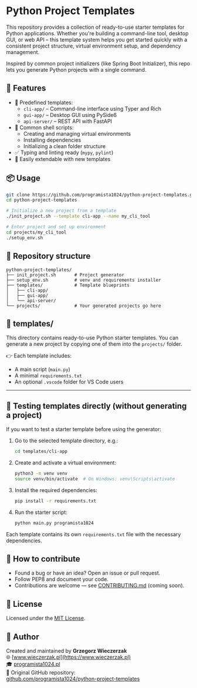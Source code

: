 # Python Project Templates

This repository provides a collection of ready-to-use starter templates for Python applications. Whether you're building a command-line tool, desktop GUI, or web API – this template system helps you get started quickly with a consistent project structure, virtual environment setup, and dependency management.

Inspired by common project initializers (like Spring Boot Initializer), this repo lets you generate Python projects with a single command.

## 🚀 Features

- 🧰 Predefined templates:
  - `cli-app/` – Command-line interface using Typer and Rich
  - `gui-app/` – Desktop GUI using PySide6
  - `api-server/` – REST API with FastAPI
- 🔁 Common shell scripts:
  - Creating and managing virtual environments
  - Installing dependencies
  - Initializing a clean folder structure
- ✅ Typing and linting ready (`mypy`, `pylint`)
- 🔧 Easily extendable with new templates

## 📦 Usage

```bash
git clone https://github.com/programista1024/python-project-templates.git
cd python-project-templates

# Initialize a new project from a template
./init_project.sh --template cli-app --name my_cli_tool

# Enter project and set up environment
cd projects/my_cli_tool
./setup_env.sh
```

## 📁 Repository structure

```
python-project-templates/
├── init_project.sh       # Project generator
├── setup_env.sh          # venv and requirements installer
├── templates/            # Template blueprints
│   ├── cli-app/
│   ├── gui-app/
│   └── api-server/
└── projects/             # Your generated projects go here
```

## 📁 templates/

This directory contains ready-to-use Python starter templates. You can generate a new project by copying one of them into the `projects/` folder.

👉 Each template includes:
- A main script (`main.py`)
- A minimal `requirements.txt`
- An optional `.vscode` folder for VS Code users

---

## 🧪 Testing templates directly (without generating a project)

If you want to test a starter template before using the generator:

1. Go to the selected template directory, e.g.:

   ```bash
   cd templates/cli-app
   ```

2. Create and activate a virtual environment:

   ```bash
   python3 -m venv venv
   source venv/bin/activate  # On Windows: venv\Scripts\activate
   ```

3. Install the required dependencies:

   ```bash
   pip install -r requirements.txt
   ```

4. Run the starter script:

   ```bash
   python main.py programista1024
   ```

Each template contains its own `requirements.txt` file with the necessary dependencies.

## 🤝 How to contribute

- Found a bug or have an idea? Open an issue or pull request.
- Follow PEP8 and document your code.
- Contributions are welcome — see [CONTRIBUTING.md](CONTRIBUTING.md) (coming soon).

## 📜 License

Licensed under the [MIT License](LICENSE).

## 👤 Author

Created and maintained by **Grzegorz Wieczerzak**  
🌐 [www.wieczerzak.pl](https://www.wieczerzak.pl)  
🎓 [programista1024.pl](https://programista1024.pl)  
🧭 Original GitHub repository:  
[github.com/programista1024/python-project-templates](https://github.com/programista1024/python-project-templates)